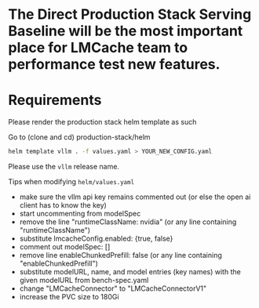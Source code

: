 # The Direct Production Stack Serving Baseline will be the most important place for LMCache team to performance test new features.

# Requirements

Please render the production stack helm template as such

Go to (clone and cd) production-stack/helm

```bash
helm template vllm . -f values.yaml > YOUR_NEW_CONFIG.yaml
```

Please use the `vllm` release name.

Tips when modifying `helm/values.yaml`
- make sure the vllm api key remains commented out (or else the open ai client has to know the key)
- start uncommenting from modelSpec
- remove the line      "runtimeClassName: nvidia" (or any line containing "runtimeClassName")
- substitute lmcacheConfig.enabled: {true, false}
- comment out modelSpec: []
- remove line      enableChunkedPrefill: false (or any line containing "enableChunkedPrefill")
- substitute modelURL, name, and model entries (key names) with the given modelURL from bench-spec.yaml
- change "LMCacheConnector" to "LMCacheConnectorV1"
- increase the PVC size to 180Gi